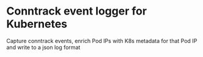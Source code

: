 # Conntrack event logger for Kubernetes

Capture conntrack events, enrich Pod IPs with K8s metadata for that Pod IP and write to a json log format
